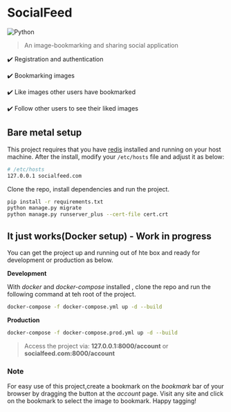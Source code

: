 # SocialFeed

![Python](https://img.shields.io/badge/Python-3.10-green?style=flat)

> An image-bookmarking and sharing social application

:heavy_check_mark: Registration and authentication

:heavy_check_mark: Bookmarking images

:heavy_check_mark: Like images other users have bookmarked

:heavy_check_mark: Follow other users to see their liked images

## Bare metal setup

This project requires that you have [redis](https://redis.io/) installed and running on your host machine.
After the install, modify your `/etc/hosts` file and adjust it as below:

```bash
# /etc/hosts
127.0.0.1 socialfeed.com
```

Clone the repo, install dependencies and run the project.
```bash
pip install -r requirements.txt
python manage.py migrate
python manage.py runserver_plus --cert-file cert.crt
```

## It just works(Docker setup) - Work in progress

You can get the project up and running out of hte box and ready for development or production as below.

**Development**

With *docker* and *docker-compose* installed , clone the repo and run the following command at teh root of the project.
```bash
docker-compose -f docker-compose.yml up -d --build

```

**Production**

```bash
docker-compose -f docker-compose.prod.yml up -d --build

```

> Access the project via: **127.0.0.1:8000/account** or **socialfeed.com:8000/account**


### Note
For easy use of this project,create a bookmark on the *bookmark* bar of your browser by dragging the button at the *account* page.
Visit any site and click on the bookmark to select the image to bookmark. Happy tagging!